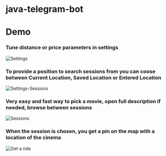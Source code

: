 # java-telegram-bot

# Demo
### Tune distance or price parameters in settings
![Settings](https://cloud.githubusercontent.com/assets/10441153/22891932/f05e8b42-f221-11e6-890e-e10165975bc6.gif)

### To provide a position to search sessions from you can coose between Current Location, Saved Location or Entered Location
![Settings-Sessions](https://cloud.githubusercontent.com/assets/10441153/22892049/3fdfb452-f222-11e6-8270-acbdf4cfd125.gif)

### Very easy and fast way to pick a movie, open full description if needed, browse between sessions
![Sessions](https://cloud.githubusercontent.com/assets/10441153/22892171/b69403d2-f222-11e6-84f3-83a09d34050b.gif)

### When the session is chosen, you get a pin on the map with a location of the cinema
![Get a ride](https://cloud.githubusercontent.com/assets/10441153/22892501/d828ac36-f223-11e6-9c0a-c2717c7bbed4.gif)
